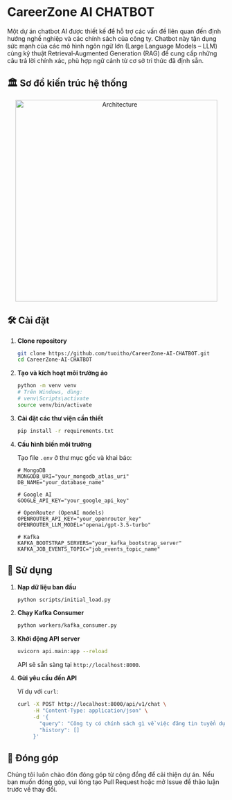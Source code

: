 # CareerZone AI CHATBOT

Một dự án chatbot AI được thiết kế để hỗ trợ các vấn đề liên quan đến định hướng nghề nghiệp và các chính sách của công ty. Chatbot này tận dụng sức mạnh của các mô hình ngôn ngữ lớn (Large Language Models – LLM) cùng kỹ thuật Retrieval‑Augmented Generation (RAG) để cung cấp những câu trả lời chính xác, phù hợp ngữ cảnh từ cơ sở tri thức đã định sẵn.

## 🏛️ Sơ đồ kiến trúc hệ thống

<div align="center">
  <img src="https://github.com/user-attachments/assets/ef1ffa9c-1528-4fa1-9e35-17b479cd821b" width="466" alt="Architecture" />
</div>

## 🛠️ Cài đặt

1. **Clone repository**

   ```bash
   git clone https://github.com/tuoitho/CareerZone-AI-CHATBOT.git
   cd CareerZone-AI-CHATBOT
   ```

2. **Tạo và kích hoạt môi trường ảo**

   ```bash
   python -m venv venv
   # Trên Windows, dùng:
   # venv\Scripts\activate
   source venv/bin/activate
   ```

3. **Cài đặt các thư viện cần thiết**

   ```bash
   pip install -r requirements.txt
   ```

4. **Cấu hình biến môi trường**

   Tạo file `.env` ở thư mục gốc và khai báo:

   ```env
   # MongoDB
   MONGODB_URI="your_mongodb_atlas_uri"
   DB_NAME="your_database_name"

   # Google AI
   GOOGLE_API_KEY="your_google_api_key"

   # OpenRouter (OpenAI models)
   OPENROUTER_API_KEY="your_openrouter_key"
   OPENROUTER_LLM_MODEL="openai/gpt-3.5-turbo"

   # Kafka
   KAFKA_BOOTSTRAP_SERVERS="your_kafka_bootstrap_server"
   KAFKA_JOB_EVENTS_TOPIC="job_events_topic_name"
   ```

## 🚀 Sử dụng

1. **Nạp dữ liệu ban đầu**

   ```bash
   python scripts/initial_load.py
   ```

2. **Chạy Kafka Consumer**

   ```bash
   python workers/kafka_consumer.py
   ```

3. **Khởi động API server**

   ```bash
   uvicorn api.main:app --reload
   ```

   API sẽ sẵn sàng tại `http://localhost:8000`.

4. **Gửi yêu cầu đến API**

   Ví dụ với `curl`:

   ```bash
   curl -X POST http://localhost:8000/api/v1/chat \
        -H "Content-Type: application/json" \
        -d '{
          "query": "Công ty có chính sách gì về việc đăng tin tuyển dụng?",
          "history": []
        }'
   ```

## 🤝 Đóng góp

Chúng tôi luôn chào đón đóng góp từ cộng đồng để cải thiện dự án. Nếu bạn muốn đóng góp, vui lòng tạo Pull Request hoặc mở Issue để thảo luận trước về thay đổi.
